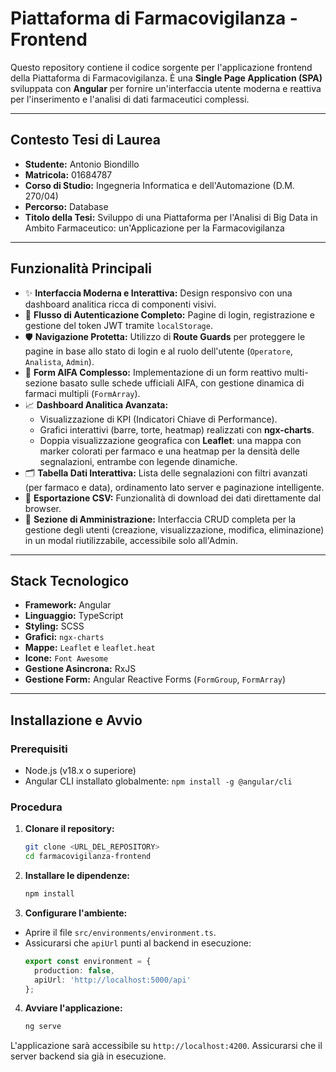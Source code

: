 # Piattaforma di Farmacovigilanza - Frontend

Questo repository contiene il codice sorgente per l'applicazione frontend della Piattaforma di Farmacovigilanza. È una **Single Page Application (SPA)** sviluppata con **Angular** per fornire un'interfaccia utente moderna e reattiva per l'inserimento e l'analisi di dati farmaceutici complessi.

---

## Contesto Tesi di Laurea

* **Studente:** Antonio Biondillo
* **Matricola:** 01684787
* **Corso di Studio:** Ingegneria Informatica e dell'Automazione (D.M. 270/04)
* **Percorso:** Database
* **Titolo della Tesi:** Sviluppo di una Piattaforma per l'Analisi di Big Data in Ambito Farmaceutico: un'Applicazione per la Farmacovigilanza

---

## Funzionalità Principali

* ✨ **Interfaccia Moderna e Interattiva:** Design responsivo con una dashboard analitica ricca di componenti visivi.
* 🔐 **Flusso di Autenticazione Completo:** Pagine di login, registrazione e gestione del token JWT tramite `localStorage`.
* 🛡️ **Navigazione Protetta:** Utilizzo di **Route Guards** per proteggere le pagine in base allo stato di login e al ruolo dell'utente (`Operatore`, `Analista`, `Admin`).
* 📝 **Form AIFA Complesso:** Implementazione di un form reattivo multi-sezione basato sulle schede ufficiali AIFA, con gestione dinamica di farmaci multipli (`FormArray`).
* 📈 **Dashboard Analitica Avanzata:**
  * Visualizzazione di KPI (Indicatori Chiave di Performance).
  * Grafici interattivi (barre, torte, heatmap) realizzati con **ngx-charts**.
  * Doppia visualizzazione geografica con **Leaflet**: una mappa con marker colorati per farmaco e una heatmap per la densità delle segnalazioni, entrambe con legende dinamiche.
* 🗂️ **Tabella Dati Interattiva:** Lista delle segnalazioni con filtri avanzati (per farmaco e data), ordinamento lato server e paginazione intelligente.
* 📄 **Esportazione CSV:** Funzionalità di download dei dati direttamente dal browser.
* 👤 **Sezione di Amministrazione:** Interfaccia CRUD completa per la gestione degli utenti (creazione, visualizzazione, modifica, eliminazione) in un modal riutilizzabile, accessibile solo all'Admin.

---

## Stack Tecnologico

* **Framework:** Angular
* **Linguaggio:** TypeScript
* **Styling:** SCSS
* **Grafici:** `ngx-charts`
* **Mappe:** `Leaflet` e `leaflet.heat`
* **Icone:** `Font Awesome`
* **Gestione Asincrona:** RxJS
* **Gestione Form:** Angular Reactive Forms (`FormGroup`, `FormArray`)

---

## Installazione e Avvio

### Prerequisiti

* Node.js (v18.x o superiore)
* Angular CLI installato globalmente: `npm install -g @angular/cli`

### Procedura

1.  **Clonare il repository:**
    ```bash
    git clone <URL_DEL_REPOSITORY>
    cd farmacovigilanza-frontend
    ```

2.  **Installare le dipendenze:**
    ```bash
    npm install
    ```

3.  **Configurare l'ambiente:**
  * Aprire il file `src/environments/environment.ts`.
  * Assicurarsi che `apiUrl` punti al backend in esecuzione:
      ```typescript
      export const environment = {
        production: false,
        apiUrl: 'http://localhost:5000/api'
      };
      ```

4.  **Avviare l'applicazione:**
    ```bash
    ng serve
    ```
L'applicazione sarà accessibile su `http://localhost:4200`. Assicurarsi che il server backend sia già in esecuzione.
